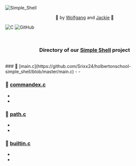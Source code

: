 ![Simple_Shell](https://github.com/Srixx24/holbertonschool-simple_shell/assets/144152489/3e47da97-6507-4efe-ab55-f68ce8685214)

<p align="center">
🌟 by <a href="https://github.com/AdrianWolfP/">Wolfgang</a> and  <a href="https://github.com/Srixx24/">Jackie</a> 🌟
</p>

![C](https://img.shields.io/badge/c-%2300599C.svg?style=for-the-badge&logo=c&logoColor=white) ![GitHub](https://img.shields.io/badge/github-%23121011.svg?style=for-the-badge&logo=github&logoColor=white) 

<br>


<h3><p align="center">
Directory of our <a href="https://github.com/Srixx24/holbertonschool-simple_shell/">Simple Shell</a> project 
</p></h3>

<br>
### 🐚 [main.c](https://github.com/Srixx24/holbertonschool-simple_shell/blob/master/main.c)
-
-

### 🐚 [commandex.c](https://github.com/Srixx24/holbertonschool-simple_shell/blob/master/commandex.c)
-
-

### 🐚 [path.c](https://github.com/Srixx24/holbertonschool-simple_shell/blob/master/path.c)
-
-

### 🐚 [builtin.c](https://github.com/Srixx24/holbertonschool-simple_shell/blob/master/builtins.c)
-
-

